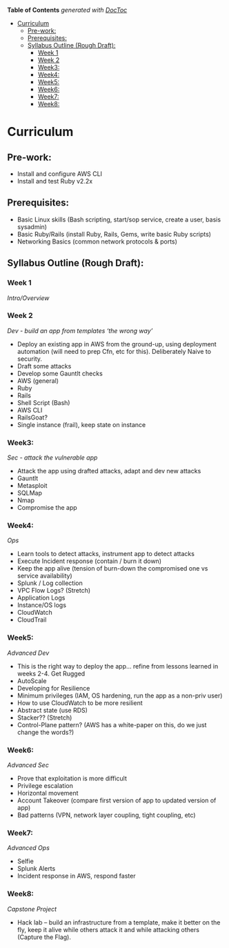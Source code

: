 <!-- START doctoc generated TOC please keep comment here to allow auto update -->
<!-- DON'T EDIT THIS SECTION, INSTEAD RE-RUN doctoc TO UPDATE -->
**Table of Contents**  *generated with [DocToc](https://github.com/thlorenz/doctoc)*

- [Curriculum](#curriculum)
  - [Pre-work:](#pre-work)
  - [Prerequisites:](#prerequisites)
  - [Syllabus Outline (Rough Draft):](#syllabus-outline-rough-draft)
    - [Week 1](#week-1)
    - [Week 2](#week-2)
    - [Week3:](#week3)
    - [Week4:](#week4)
    - [Week5:](#week5)
    - [Week6:](#week6)
    - [Week7:](#week7)
    - [Week8:](#week8)

<!-- END doctoc generated TOC please keep comment here to allow auto update -->

# Curriculum

## Pre-work:  
- Install and configure AWS CLI
- Install and test Ruby v2.2x  

## Prerequisites:
- Basic Linux skills (Bash scripting, start/sop service, create a user, basis sysadmin)
- Basic Ruby/Rails (install Ruby, Rails, Gems, write basic Ruby scripts)
- Networking Basics (common network protocols & ports)

## Syllabus Outline (Rough Draft):  

### Week 1  
_Intro/Overview_  

### Week 2
_Dev - build an app from templates ‘the wrong way’_  
  - Deploy an existing app in AWS from the ground-up, using deployment automation (will need to prep Cfn, etc for this). Deliberately Naive to security.
  - Draft some attacks
  - Develop some Gauntlt checks
  - AWS (general)
  - Ruby
  - Rails
  - Shell Script (Bash)
  - AWS CLI
  - RailsGoat?
  - Single instance (frail), keep state on instance

### Week3:  
_Sec - attack the vulnerable app_  
  - Attack the app using drafted attacks, adapt and dev new attacks
  - Gauntlt
  - Metasploit
  - SQLMap
  - Nmap
  - Compromise the app

### Week4:  
_Ops_  
  - Learn tools to detect attacks, instrument app to detect attacks
  - Execute Incident response (contain / burn it down)
  - Keep the app alive (tension of burn-down the compromised one vs service availability)
  - Splunk / Log collection
  - VPC Flow Logs? (Stretch)
  - Application Logs
  - Instance/OS logs
  - CloudWatch
  - CloudTrail

### Week5:  
_Advanced Dev_  
  - This is the right way to deploy the app… refine from lessons learned in weeks 2-4. Get Rugged
  - AutoScale
  - Developing for Resilience
  - Minimum privileges (IAM, OS hardening, run the app as a non-priv user)
  - How to use CloudWatch to be more resilient
  - Abstract state (use RDS)
  - Stacker?? (Stretch)
  - Control-Plane pattern? (AWS has a white-paper on this, do we just change the words?)

### Week6:  
_Advanced Sec_  
  - Prove that exploitation is more difficult
  - Privilege escalation
  - Horizontal movement
  - Account Takeover (compare first version of app to updated version of app)
  - Bad patterns (VPN, network layer coupling, tight coupling, etc)

### Week7:  
_Advanced Ops_
  - Selfie
  - Splunk Alerts
  - Incident response in AWS, respond faster

### Week8:  
_Capstone Project_  
  - Hack lab – build an infrastructure from a template, make it better on the fly, keep it alive while others attack it and while attacking others (Capture the Flag).
